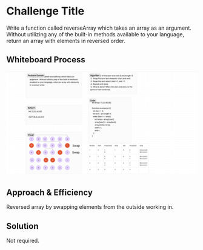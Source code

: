 # Challenge Title

Write a function called reverseArray which takes an array as an argument. Without utilizing any of the built-in methods available to your language, return an array with elements in reversed order.

## Whiteboard Process
![array-reverse](./images/array-reverse.png)

## Approach & Efficiency
Reversed array by swapping elements from the outside working in.

## Solution
Not required.
